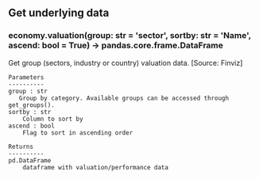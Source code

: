 ## Get underlying data 
### economy.valuation(group: str = 'sector', sortby: str = 'Name', ascend: bool = True) -> pandas.core.frame.DataFrame

Get group (sectors, industry or country) valuation data. [Source: Finviz]

    Parameters
    ----------
    group : str
       Group by category. Available groups can be accessed through get_groups().
    sortby : str
        Column to sort by
    ascend : bool
        Flag to sort in ascending order

    Returns
    ----------
    pd.DataFrame
        dataframe with valuation/performance data
